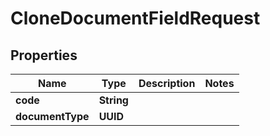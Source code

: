 

# CloneDocumentFieldRequest


## Properties

Name | Type | Description | Notes
------------ | ------------- | ------------- | -------------
**code** | **String** |  | 
**documentType** | **UUID** |  | 



